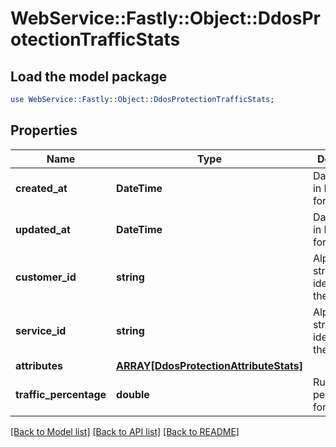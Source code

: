 # WebService::Fastly::Object::DdosProtectionTrafficStats

## Load the model package
```perl
use WebService::Fastly::Object::DdosProtectionTrafficStats;
```

## Properties
Name | Type | Description | Notes
------------ | ------------- | ------------- | -------------
**created_at** | **DateTime** | Date and time in ISO 8601 format. | [optional] [readonly] 
**updated_at** | **DateTime** | Date and time in ISO 8601 format. | [optional] [readonly] 
**customer_id** | **string** | Alphanumeric string identifying the customer. | [optional] 
**service_id** | **string** | Alphanumeric string identifying the service. | [optional] 
**attributes** | [**ARRAY[DdosProtectionAttributeStats]**](DdosProtectionAttributeStats.md) |  | [optional] 
**traffic_percentage** | **double** | Rule traffic percentage for the event. | [optional] 

[[Back to Model list]](../README.md#documentation-for-models) [[Back to API list]](../README.md#documentation-for-api-endpoints) [[Back to README]](../README.md)


